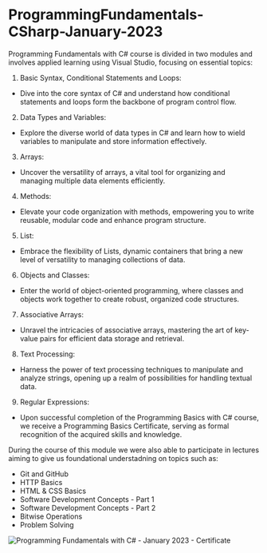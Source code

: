 # ProgrammingFundamentals-CSharp-January-2023

Programming Fundamentals with C# course is divided in two modules and involves applied learning using Visual Studio, focusing on essential topics:

1. Basic Syntax, Conditional Statements and Loops:
  - Dive into the core syntax of C# and understand how conditional statements and loops form the backbone of program control flow.

2. Data Types and Variables:
  - Explore the diverse world of data types in C# and learn how to wield variables to manipulate and store information effectively.

3. Arrays:
  - Uncover the versatility of arrays, a vital tool for organizing and managing multiple data elements efficiently.

4. Methods:
  - Elevate your code organization with methods, empowering you to write reusable, modular code and enhance program structure.

5. List:
  - Embrace the flexibility of Lists, dynamic containers that bring a new level of versatility to managing collections of data.

6. Objects and Classes:
  - Enter the world of object-oriented programming, where classes and objects work together to create robust, organized code structures.

7. Associative Arrays:
  - Unravel the intricacies of associative arrays, mastering the art of key-value pairs for efficient data storage and retrieval.

8. Text Processing:
  - Harness the power of text processing techniques to manipulate and analyze strings, opening up a realm of possibilities for handling textual data.

9. Regular Expressions:
  - Upon successful completion of the Programming Basics with C# course, we receive a Programming Basics Certificate, serving as formal recognition of the acquired skills and knowledge.

During the course of this module we were also able to participate in lectures aiming to give us foundational understadning on topics such as: 
  - Git and GitHub
  - HTTP Basics
  - HTML & CSS Basics
  - Software Development Concepts - Part 1
  - Software Development Concepts - Part 2
  - Bitwise Operations
  - Problem Solving

![Programming Fundamentals with C# - January 2023 - Certificate](https://github.com/nikinenov1601/ProgrammingFundamentals-CSharp-January-2023/assets/120796278/935f2210-03ce-4973-80d0-9d15cd0e9795)
